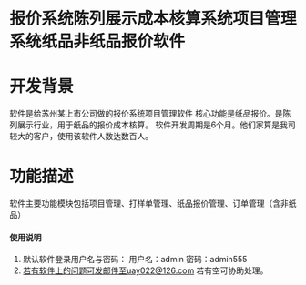 # 报价系统陈列展示成本核算系统项目管理系统纸品非纸品报价软件


# 开发背景
软件是给苏州某上市公司做的报价系统项目管理软件
核心功能是纸品报价。是陈列展示行业，用于纸品的报价成本核算。
软件开发周期是6个月。他们家算是我司较大的客户，使用该软件人数达数百人。

# 功能描述
软件主要功能模块包括项目管理、打样单管理、纸品报价管理、订单管理（含非纸品）

#### 使用说明

1. 默认软件登录用户名与密码：
用户名：admin
  密码：admin555
2.  若有软件上的问题可发邮件至uay022@126.com 若有空可协助处理。


 

